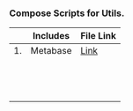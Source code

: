 ### Compose Scripts for Utils.


|   | Includes  | File Link  |
|--:|---|---|
| 1.  | Metabase  | [Link](https://github.com/Samagra-Development/deployments/blob/master/metabase.docker-compose.yml)  |
|   |   |   |
|   |   |   |
|   |   |   |
|   |   |   |
|   |   |   |
|   |   |   |
|   |   |   |
|   |   |   |
|   |   |   |
|   |   |   |
|   |   |   |
|   |   |   |
|   |   |   |
